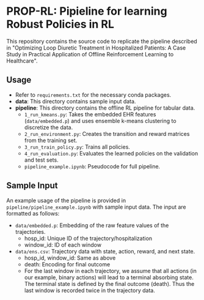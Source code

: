 # PROP-RL: **P**ipieline for learning **Ro**bust **P**olicies in **RL**
This repository contains the source code to replicate the pipeline described in "Optimizing Loop Diuretic Treatment in Hospitalized Patients: A Case Study in Practical Application of Offline Reinforcement Learning to Healthcare".

## Usage
- Refer to `requirements.txt` for the necessary conda packages.
- **data**: This directory contains sample input data.
- **pipeline**: This directory contains the offline RL pipeline for tabular data.
  - `1_run_kmeans.py`: Takes the embedded EHR features (`data/embedded.p`) and uses ensemble k-means clustering to discretize the data.
  - `2_run_environment.py`: Creates the transition and reward matrices from the training set.
  - `3_run_train_policy.py`: Trains all policies.
  - `4_run_evaluation.py`: Evaluates the learned policies on the validation and test sets.
  - `pipeline_example.ipynb`: Pseudocode for full pipeline. 

## Sample Input
An example usage of the pipeline is provided in `pipeline/pipeline_example.ipynb` with sample input data. The input are formatted as follows:
- `data/embedded.p`: Embedding of the raw feature values of the trajectories.
  - hosp_id: Unique ID of the trajectory/hospitalization
  - window_id: ID of each window
- `data/ens.csv`: Trajectory data with state, action, reward, and next state.
  - hosp_id, window_id: Same as above
  - death: Encoding for final outcome
  - For the last window in each trajectory, we assume that all actions (in our example, binary actions) will lead to a terminal absorbing state. The terminal state is defined by the final outcome (death). Thus the last window is recorded twice in the trajectory data. 
